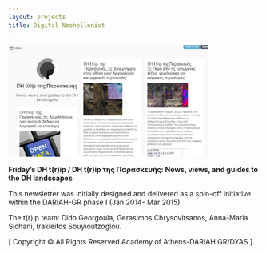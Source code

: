 ```yaml
---
layout: projects
title: Digital Neohellenist
---
```

<img src="../images/dhtrip.png" width="400"/>

**Friday’s DH t(r)ip / DH t(r)ip της Παρασκευής: News, views, and guides to the DH landscapes**

This newsletter was initially designed and delivered as a spin-off initiative within the DARIAH-GR phase I (Jan 2014- Mar 2015)

The t(r)ip team: Dido Georgoula, Gerasimos Chrysovitsanos, Anna-Maria Sichani, Irakleitos Souyioutzoglou.

[ Copyright © All Rights Reserved Academy of Athens-DARIAH GR/DYAS ]
